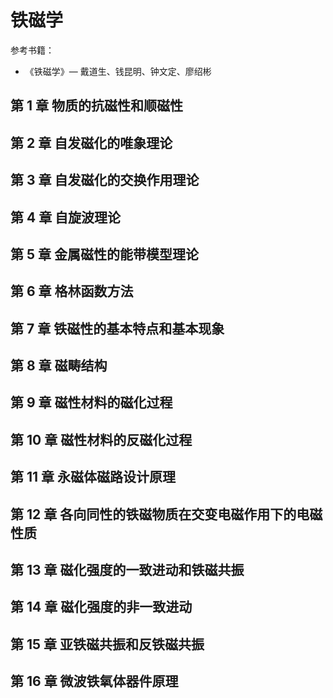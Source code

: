 # 铁磁学

参考书籍：

- 《铁磁学》— 戴道生、钱昆明、钟文定、廖绍彬

## 第 1 章 物质的抗磁性和顺磁性
 
## 第 2 章 自发磁化的唯象理论

## 第 3 章 自发磁化的交换作用理论

## 第 4 章 自旋波理论

## 第 5 章 金属磁性的能带模型理论

## 第 6 章 格林函数方法

## 第 7 章 铁磁性的基本特点和基本现象

## 第 8 章 磁畴结构

## 第 9 章 磁性材料的磁化过程

## 第 10 章 磁性材料的反磁化过程

## 第 11 章 永磁体磁路设计原理

## 第 12 章 各向同性的铁磁物质在交变电磁作用下的电磁性质

## 第 13 章 磁化强度的一致进动和铁磁共振

## 第 14 章 磁化强度的非一致进动

## 第 15 章 亚铁磁共振和反铁磁共振

## 第 16 章 微波铁氧体器件原理
